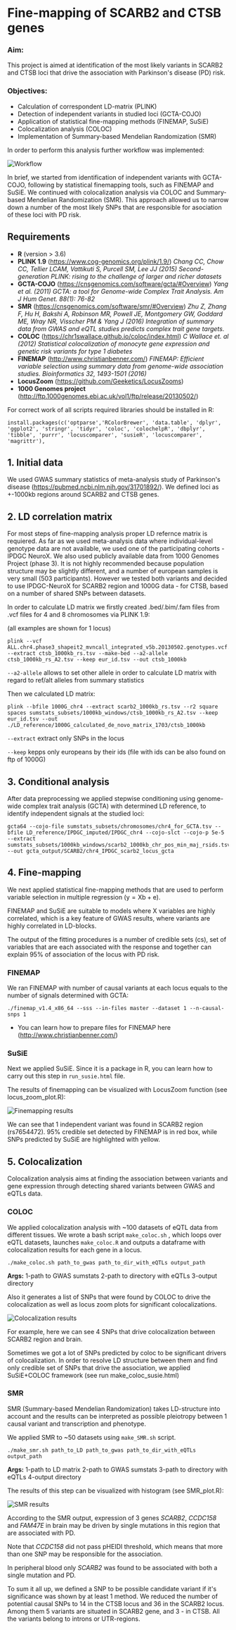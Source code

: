 # Fine-mapping of SCARB2 and CTSB genes 

### Aim:

This project is aimed at identification of the most likely variants in SCARB2 and CTSB loci that drive the association with Parkinson's disease (PD) risk.

### Objectives:

* Calculation of correspondent LD-matrix (PLINK)
* Detection of independent variants in studied loci (GCTA-COJO)
* Application of statistical fine-mapping methods (FINEMAP, SuSiE)
* Colocalization analysis (COLOC)
* Implementation of Summary-based Mendelian Randomization (SMR)


In order to perform this analysis further workflow was implemented:


![*Workflow*](figures/main_scheme.png)


In brief, we started from identification of independent variants with GCTA-COJO, following by statistical finemapping tools, such as FINEMAP and SuSiE. We continued with colocalization analysis via COLOC and Summary-based Mendelian Randomization (SMR). This approach allowed us to narrow down a number of the most likely SNPs that are responsible for asociation of these loci with PD risk.

## Requirements
* **R** (version > 3.6)
* **PLINK 1.9** (https://www.cog-genomics.org/plink/1.9/) *Chang CC, Chow CC, Tellier LCAM, Vattikuti S, Purcell SM, Lee JJ (2015) Second-generation PLINK: rising to the challenge of larger and richer datasets*
* **GCTA-COJO** (https://cnsgenomics.com/software/gcta/#Overview) *Yang et al. (2011) GCTA: a tool for Genome-wide Complex Trait Analysis. Am J Hum Genet. 88(1): 76-82*
* **SMR** (https://cnsgenomics.com/software/smr/#Overview) *Zhu Z, Zhang F, Hu H, Bakshi A, Robinson MR, Powell JE, Montgomery GW, Goddard ME, Wray NR, Visscher PM & Yang J (2016) Integration of summary data from GWAS and eQTL studies predicts complex trait gene targets.*
* **COLOC** (https://chr1swallace.github.io/coloc/index.html) *C Wallace et. al (2012) Statistical colocalization of monocyte gene expression and genetic risk variants for type 1 diabetes*
* **FINEMAP** (http://www.christianbenner.com/) *FINEMAP: Efficient variable selection using summary data from genome-wide association studies. Bioinformatics 32, 1493-1501 (2016)*
* **LocusZoom** (https://github.com/Geeketics/LocusZooms)
* **1000 Genomes project** (http://ftp.1000genomes.ebi.ac.uk/vol1/ftp/release/20130502/)


For correct work of all scripts required libraries should be installed in R:
```console
install.packages(c('optparse','RColorBrewer', 'data.table', 'dplyr', 'ggplot2', 'stringr', 'tidyr', 'coloc', 'colochelpR', 'dbplyr', 'tibble', 'purrr', 'locuscomparer', 'susieR', 'locuscomparer', 'magrittr'), 
```

## 1. Initial data

We used GWAS summary statistics of meta-analysis study of Parkinson's disease (https://pubmed.ncbi.nlm.nih.gov/31701892/). We defined loci as +-1000kb regions around SCARB2 and CTSB genes.

## 2. LD correlation matrix

For most steps of fine-mapping analysis proper LD refernce matrix is requiered. As far as we used meta-analysis data where individual-level genotype data are not available, we used one of the participating cohorts - IPDGC NeuroX. We also used publicly available data from 1000 Genomes Project (phase 3). It is not highly recommended because population structure may be slightly different, and a number of european samples is very small (503 participants). However we tested both variants and decided to use IPDGC-NeuroX for SCARB2 region and 1000G data - for CTSB, based on a number of shared SNPs between datasets.

In order to calculate LD matrix we firstly created .bed/.bim/.fam files from .vcf files for 4 and 8 chromosomes via PLINK 1.9:

(all examples are shown for 1 locus)

```console
plink --vcf ALL.chr4.phase3_shapeit2_mvncall_integrated_v5b.20130502.genotypes.vcf.gz --extract ctsb_1000kb_rs.tsv --make-bed --a2-allele ctsb_1000kb_rs_A2.tsv --keep eur_id.tsv --out ctsb_1000kb
```

```--a2-allele``` allows to set other allele in order to calculate LD matrix with regard to ref/alt alleles from summary statistics

Then we calculated LD matrix:

```console
plink --bfile 1000G_chr4 --extract scarb2_1000kb_rs.tsv --r2 square spaces sumstats_subsets/1000kb_windows/ctsb_1000kb_rs_A2.tsv --keep eur_id.tsv --out ./LD_reference/1000G_calculated_de_novo_matrix_1703/ctsb_1000kb
```

```--extract``` extract only SNPs in the locus

```--keep``` kepps only europeans by their ids (file with ids can be also found on ftp of 1000G)


## 3. Conditional analysis

After data preprocessing we applied stepwise conditioning using genome-wide complex trait analysis (GCTA) with determined LD reference, to identify independent signals at the studied loci:

```console
gcta64 --cojo-file sumstats_subsets/chromosomes/chr4_for_GCTA.tsv --bfile LD_reference/IPDGC_imputed/IPDGC_chr4 --cojo-slct --cojo-p 5e-5 --extract sumstats_subsets/1000kb_windows/scarb2_1000kb_chr_pos_min_maj_rsids.tsv --out gcta_output/SCARB2/chr4_IPDGC_scarb2_locus_gcta
```

## 4. Fine-mapping

We next applied statistical fine-mapping methods that are used to perform variable selection in multiple regression (y = Xb + e). 

FINEMAP and SuSiE are suitable to models where X variables are highly correlated, which is a key feature of GWAS results, where variants are highly correlated in LD-blocks. 

The output of the fitting procedures is a number of credible sets (cs), set of  variables that are each associated with the response and together can explain 95% of association of the locus with PD risk.

### FINEMAP

We ran FINEMAP with number of causal variants at each locus equals to the number of signals determined with GCTA:

```console
./finemap_v1.4_x86_64 --sss --in-files master --dataset 1 --n-causal-snps 1
```

* You can learn how to prepare files for FINEMAP here (http://www.christianbenner.com/)

### SuSiE

Next we applied SuSiE. Since it is a package in R, you can learn how to carry out this step in ```run_susie.html``` file.

The results of finemapping can be visualized with LocusZoom function (see locus_zoom_plot.R):

![*Finemapping results*](figures/SCARB2_finemap_GWAS.png)

We can see that 1 independent variant was found in SCARB2 region (rs7654472). 95% credible set detected by FINEMAP is in red box, while SNPs predicted by SuSiE are highlighted with yellow.

## 5. Colocalization

Colocalization analysis aims at finding the association between variants and gene expression through detecting shared variants between GWAS and eQTLs data.

### COLOC

We applied colocalization analysis with ~100 datasets of eQTL data from different tissues. We wrote a bash script ```make_coloc.sh``` , which loops over eQTL datasets, launches ```make_coloc.R``` and outputs a dataframe with colocalization results for each gene in a locus. 

```console
./make_coloc.sh path_to_gwas path_to_dir_with_eQTLs output_path
```

**Args:**
1-path to GWAS sumstats
2-path to directory with eQTLs
3-output directory

Also it generates a list of SNPs that were found by COLOC to drive the colocalization as well as locus zoom plots for significant colocalizations.

![*Colocalization results*](figures/scarb2_emeta_coloc.png)

For example, here we can see 4 SNPs that drive colocalization between SCARB2 region and  brain.

Sometimes we got a lot of SNPs predicted by coloc to be significant drivers of colocalization. In order to resolve LD structure between them and find only credible set of SNPs that drive the association, we applied SuSiE+COLOC framework (see run make_coloc_susie.html)


### SMR 
SMR (Summary-based Mendelian Randomization) takes LD-structure into account and the results can be interpreted as possible pleiotropy between 1 causal variant and transcription and phenotype.

We applied SMR to ~50 datasets using ```make_SMR.sh``` script. 

```console
./make_smr.sh path_to_LD path_to_gwas path_to_dir_with_eQTLs output_path
```

**Args:**
1-path to LD matrix
2-path to GWAS sumstats
3-path to directory with eQTLs
4-output directory

The results of this step can be visualized with histogram (see SMR_plot.R):

![*SMR results*](figures/scarb2_locus_SMR.png)

According to the SMR output, expression of 3 genes *SCARB2*, *CCDC158* and *FAM47E* in brain may be driven by single mutations in this region that are associated with PD. 

Note that *CCDC158* did not pass pHEIDI threshold, which means that more than one SNP may be responsible for the association.

In peripheral blood only *SCARB2* was found to be associated with both a single mutation and PD.

To sum it all up, we defined a SNP to be possible candidate variant if it's significance was shown by at least 1 method. We reduced the number of potential causal SNPs to 14 in the CTSB locus and 36 in the SCARB2 locus. Among them 5 variants are situated in SCARB2 gene, and 3 - in CTSB. All the variants belong to introns or UTR-regions.
